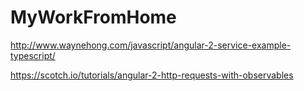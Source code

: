 # MyWorkFromHome

http://www.waynehong.com/javascript/angular-2-service-example-typescript/

https://scotch.io/tutorials/angular-2-http-requests-with-observables
